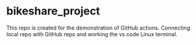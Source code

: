 # bikeshare_project
This repo is created for the demonstration of GitHub actions.
Connecting local repo with GitHub repo and working the vs code Linux terminal.